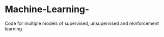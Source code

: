 # Machine-Learning-
Code for multiple models of supervised, unsupervised and reinforcement learning 

